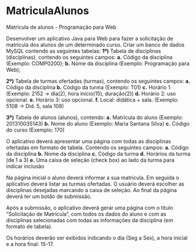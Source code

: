 # MatriculaAlunos
Matrícula de alunos - Programação para Web

Desenvolver um aplicativo Java para Web para fazer a solicitação de matrícula dos alunos de um determinado curso. Criar um banco de dados MySQL contendo as seguintes tabelas:
**1º)** Tabela de disciplinas (disciplinas), contendo os seguintes campos:
**a.** Código da disciplina (Exemplo: COMP0200);
**b.** Nome da disciplina (Exemplo: Programação para Web);

**2º)** Tabela de turmas ofertadas (turmas), contendo os seguintes campos: 
**a.** Código da disciplina
**b.** Código da turma (Exemplo: T01)
**c.** Horário 1 (Exemplo: 2152 -> dia(2), hora início(15), duração(2))
**d.** Horário 2: uso opcional.
**e.** Horário 3: uso opcional.
**f.** Local: didática + sala. (Exemplo: 5108 -> Did. 5, sala 108)

**3º)** Tabela de alunos (alunos), contendo:
**a.** Matrícula do aluno (Exemplo: 201310035143)
**b.** Nome do aluno (Exemplo: Maria Santana Silva)
**c.** Código do curso (Exemplo: 170)


O aplicativo deverá apresentar uma página com todas as disciplinas ofertadas em formato de tabela. Contendo os seguintes campos:
**a.** Código da disciplina
**b.** Nome da disciplina
**c.** Código da turma
**d.** Horários da turma (de 1 a 3)
**e.** Uma caixa de seleção (check box) ao lado da turma para indicar inclusão

Na página inicial o aluno deverá informar a sua matrícula. Em seguida o aplicativo deverá listar as turmas ofertadas. O usuário deverá escolher as disciplinas desejadas marcando a caixa de
seleção. Ao final da página deverá ter um botão de submissão.

Após a submissão, o aplicativo deverá gerar uma página com o título “Solicitação de Matrícula”, com todos os dados do aluno e com as disciplinas selecionadas com todas as informações da
disciplina (em formato de tabela).

Os horários deverão ser exibidos indicando o dia (Seg a Sex), a hora inicial e a hora final: 15-17.
